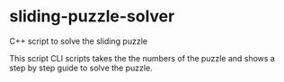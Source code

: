 # sliding-puzzle-solver
C++ script to solve the sliding puzzle 

This script CLI scripts takes the the numbers of the puzzle and shows a step by step guide to solve the puzzle.
